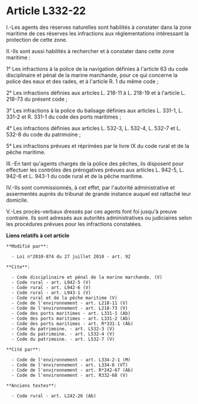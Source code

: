 # Article L332-22

I.-Les agents des réserves naturelles sont habilités à constater dans la zone maritime de ces réserves les infractions aux
réglementations intéressant la protection de cette zone. 

II.-Ils sont aussi habilités à rechercher et à constater dans cette zone maritime : 

1° Les infractions à la police de la navigation définies à l'article 63 du code disciplinaire et pénal de la marine
marchande, pour ce qui concerne la police des eaux et des rades, et à l'article R. 1 du même code ; 

2° Les infractions définies aux articles L. 218-11 à L. 218-19 et à l'article L. 218-73 du présent code ; 

3° Les infractions à la police du balisage définies aux articles L. 331-1, L. 331-2 et R. 331-1 du code des ports
maritimes ; 

4° Les infractions définies aux articles L. 532-3, L. 532-4, L. 532-7 et L. 532-8 du code du patrimoine ; 

5° Les infractions prévues et réprimées par le livre IX du code rural et de la pêche maritime. 

III.-En tant qu'agents chargés de la police des pêches, ils disposent pour effectuer les contrôles des prérogatives prévues
aux articles L. 942-5, L. 942-6 et L. 943-1 du code rural et de la pêche maritime. 

IV.-Ils sont commissionnés, à cet effet, par l'autorité administrative et assermentés auprès du tribunal de grande instance
auquel est rattaché leur domicile. 

V.-Les procès-verbaux dressés par ces agents font foi jusqu'à preuve contraire. Ils sont adressés aux autorités
administratives ou judiciaires selon les procédures prévues pour les infractions constatées.

**Liens relatifs à cet article**

	**Modifié par**:

	  - Loi n°2010-874 du 27 juillet 2010 - art. 92

	**Cite**:

	  - Code disciplinaire et pénal de la marine marchande. (V)
	  - Code rural - art. L942-5 (V)
	  - Code rural - art. L942-6 (V)
	  - Code rural - art. L943-1 (V)
	  - Code rural et de la pêche maritime (V)
	  - Code de l'environnement - art. L218-11 (V)
	  - Code de l'environnement - art. L218-73 (V)
	  - Code des ports maritimes - art. L331-1 (Ab)
	  - Code des ports maritimes - art. L331-2 (Ab)
	  - Code des ports maritimes - art. R*331-1 (Ab)
	  - Code du patrimoine. - art. L532-3 (V)
	  - Code du patrimoine. - art. L532-4 (V)
	  - Code du patrimoine. - art. L532-7 (V)

	**Cité par**:

	  - Code de l'environnement - art. L334-2-1 (M)
	  - Code de l'environnement - art. L334-6 (VT)
	  - Code de l'environnement - art. R*242-67 (Ab)
	  - Code de l'environnement - art. R332-68 (V)

	**Anciens textes**:

	  - Code rural - art. L242-26 (Ab)
